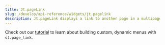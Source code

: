 ```yaml
---
title: Jt.pageLink
slug: /develop/api-reference/widgets/jt.pagelink
description: Jt.pageLink displays a link to another page in a multipage app or to an external page.
---
```


<Tip>

Check out our [tutorial](/develop/tutorials/multipage/st.page_link-nav) to learn about building custom, dynamic menus with `st.page_link`.

</Tip>

<Autofunction function="streamlit.page_link" />
